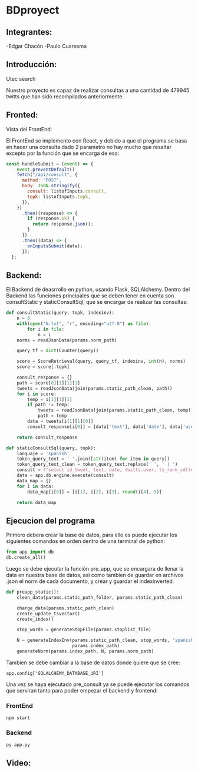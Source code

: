 # BDproyect

## Integrantes:
-Edgar Chacón 
-Paulo Cuaresma

## Introducción:
Utec search

Nuestro proyecto es capaz de realizar consultas a una cantidad de 479945 twitts que han sido recompilados anteriormente.

## Fronted:
Vista del FrontEnd:

El FrontEnd se implemento con React, y debido a que el programa se basa en hacer una consulta dado 2 parametro no hay mucho que resaltar excepto por la función que se encarga de eso:


``` javascript 
const handleSubmit = (event) => {
    event.preventDefault()
    fetch("/api/consult", {
      method: "POST",
      body: JSON.stringify({
        consult: listofInputs.consult,
        topk: listofInputs.topk,
      }),
    })
      .then((response) => {
        if (response.ok) {
          return response.json();
        }
      })
      .then((data) => {
        onInputsSubmit(data);
      });
  };

```


## Backend:
El Backend de deasrrollo en python, usando Flask, SQLAlchemy.
Dentro del Backend las funciones principales que se deben tener en cuenta son consultStatic y staticConsultSql, que se encargar de realizar las consultas:
``` python 
def consultStatic(query, topk, indexinv):
    n = 0
    with(open("N.txt", "r", encoding="utf-8") as file):
        for i in file:
            n = i
    norms = readJsonData(params.norm_path)

    query_tf = dict(Counter(query))

    score = ScoreRetrieval(query, query_tf, indexinv, int(n), norms)
    score = score[:topk]

    consult_response = {}
    path = score[0][1][1][1]
    tweets = readJsonData(join(params.static_path_clean, path))
    for i in score:
        temp = i[1][1][1]
        if path != temp:
            tweets = readJsonData(join(params.static_path_clean, temp))
            path = temp
        data = tweets[i[1][1][0]]
        consult_response[i[0]] = [data['text'], data['date'], data['user'], round(i[1][0], 5)]

    return consult_response
```
``` python 
def staticConsultSql(query, topk):
    languaje = 'spanish'
    token_query_text = ' '.join([str(item) for item in query])
    token_query_text_clean = token_query_text.replace(' ', ' | ')
    consult = f"select id_tweet, text, date, twitts.user, ts_rank_cd(text_ts, query_ts) as score from twitts, to_tsquery('{languaje}', '{token_query_text_clean}') query_ts where query_ts @@ text_ts order by score desc limit {topk};"
    data = app.db.engine.execute(consult)
    data_map = {}
    for i in data:
        data_map[i[0]] = [i[1], i[2], i[3], round(i[4], 5)]

    return data_map
```


## Ejecucion del programa
Primero debera crear la base de datos, para ello es puede ejecutar los siguientes comandos en orden dentro de una terminal de python:
```python 
from app import db
db.create_all()
```

Luego se debe ejecutar la función pre_app, que se encargara de llenar la data en nuestra base de datos, asi como tambien de guardar en archivos .json el norm de cada documento, y crear y guardar el indexinverted.



``` python 
def preapp_static():
    clean_data(params.static_path_folder, params.static_path_clean)

    charge_data(params.static_path_clean)
    create_update_tsvector()
    create_index()

    stop_words = generateStopFile(params.stoplist_file)

    N = generateIndexInv(params.static_path_clean, stop_words, 'spanish',
                         params.index_path)
    generateNorm(params.index_path, N, params.norm_path)
```

Tambien se debe cambiar a la base de datos donde quiere que se cree:
```
app.config['SQLALCHEMY_DATABASE_URI'] 
```


Una vez se haya ejecutado pre_consult ya se puede ejecutar los comandos que serviran tanto para poder empezar el backend y frontend:
### FrontEnd
``` 
npm start
```
### Backend
```
py app.py
```




## Video:
